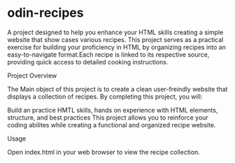 # odin-recipes

A project designed to help you enhance your HTML skills creating a simple website that show cases various recipes. This project serves as a practical exercise for building your proficiency in HTML by organizing recipes into an easy-to-navigate format.Each recipe is linked to its respective source, providing quick access to detailed cooking instructions.

Project Overview

The Main object of this project is to create a clean user-freindly website that displays a collection of recipes. By completing this project, you will:

Build an practice HMTL skills, hands on experience with HTML elements, structure, and best practices This project allows you to reinforce your coding abilites while creating a functional and organized recipe website.


Usage

Open index.html in your web browser to view the recipe collection.


